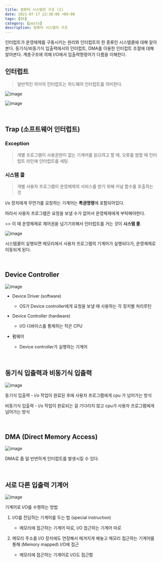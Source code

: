 ```yaml
---
title: 컴퓨터 시스템의 구조 (2)
date: 2021-07-17 22:30:00 +09:00
tags: [OS]
category: [posts]
description: 컴퓨터 시스템의 구조
---
```

 
 인터럽트가 운영체제를 구동시키는 원리와 인터럽트의 한 종류인 시스템콜에 대해 알아본다. 동기식/비동기식 입출력에서의 인터럽트, DMA를 이용한 인터럽트 조절에 대해 알아본다. 계층구조에 의해 I/O에서 입출력명령어가 다름을 이해한다.



## 인터럽트

> 일반적인 의미의 인터럽트는 하드웨어 인터럽트를 의미한다.

![image](https://user-images.githubusercontent.com/60416981/126026772-9d44e0ee-d6c4-4873-a8fa-fca1d8295514.png)

![image](https://user-images.githubusercontent.com/60416981/126325912-e7a7e22c-91dd-4286-ab80-e2f8e24926bf.png)

<br>

## Trap (소프트웨어 인터럽트)

### Exception

> 개별 프로그램이 사용권한이 없는 기계어를 읽으려고 할 때, 오류를 범할 때 인터럽트 라인에 인터럽트를 세팅.
>
> 

### 시스템 콜

> 개별 사용자 프로그램이 운영체제의 서비스를 받기 위해 커널 함수를 호출하는 것



i/o 장치에게 무언가를 요청하는 기계어는 **특권명령**에 포함되어있다.

따라서 사용자 프로그램은 요청을 보낼 수가 없어서 운영체제에게 부탁해야한다.

=> 이 때 운영체제로 제어권을 넘기기위해서 인터럽트를 거는 것이 **시스템 콜**.



![image](https://user-images.githubusercontent.com/60416981/126026730-8f742475-c39c-4c72-a6bf-69cba5e23df7.png)

시스템콜이 실행되면 메모리에서 사용자 프로그램의 기계어가 실행되다가, 운영체제로 이동되게 된다.

<br>

## Device Controller

![image](https://user-images.githubusercontent.com/60416981/150637215-61be59f2-abc9-43c0-9ebc-40e69d81d4d5.png)


- Device Driver  (software)
  - OS가 Device controller에게 요청을 보낼 때 사용하는 각 장치별 처리루틴
- Device Controller (hardware)
  - I/O 디바이스를 통제하는 작은 CPU

- 펌웨어
  - Device controller가 실행하는 기계어



<br>

##  동기식 입출력과 비동기식 입출력

![image](https://user-images.githubusercontent.com/60416981/126326203-af2059b5-4146-4719-a9ac-f4aef9eb5b9c.png)

동기식 입출력 - i/o 작업이 완료된 후에 사용자 프로그램에게 cpu 가 넘어가는 방식

비동기식 입출력 - i/o 작업이 완료되는 걸 기다리지 않고 cpu가 사용자 프로그램에게 넘어가는 방식




<br>

## DMA (Direct Memory Access)

![image](https://user-images.githubusercontent.com/60416981/126328119-edcd0793-67f0-49bc-b000-b6112801a053.png)

DMA로 좀 덜 빈번하게 인터럽트를 발생시킬 수 있다.


<br>


## 서로 다른 입출력 기계어

![image](https://user-images.githubusercontent.com/60416981/126901042-cc87ff30-a015-44f5-abd4-a068091491b9.png)



기계어로 I/O를 수행하는 방법

1. I/O를 전담하는 기계어를 두는 법 (special instruction)
   - 메모리에 접근하는 기계어 따로, I/O 접근하는 기계어 따로

2. 메모리 주소를 I/O 장치에도 연장해서 매겨지게 해놓고 메모리 접근하는 기계어를 통해 (Memory mapped) I/O에 접근
   - 메모리에 접곤하는 기계어로 I/O도 접근함

